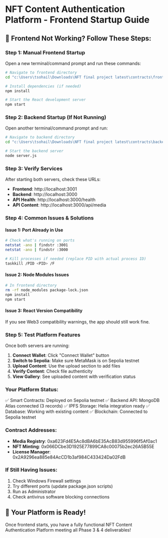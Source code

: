 # NFT Content Authentication Platform - Frontend Startup Guide

## 🚨 Frontend Not Working? Follow These Steps:

### Step 1: Manual Frontend Startup
Open a new terminal/command prompt and run these commands:

```bash
# Navigate to frontend directory
cd "c:\Users\tsohail\Downloads\NFT final project latest\contracts\frontend"

# Install dependencies (if needed)
npm install

# Start the React development server
npm start
```

### Step 2: Backend Startup (If Not Running)
Open another terminal/command prompt and run:

```bash
# Navigate to backend directory  
cd "c:\Users\tsohail\Downloads\NFT final project latest\contracts\backend"

# Start the backend server
node server.js
```

### Step 3: Verify Services
After starting both servers, check these URLs:

- **Frontend**: http://localhost:3001
- **Backend**: http://localhost:3000
- **API Health**: http://localhost:3000/health
- **API Content**: http://localhost:3000/api/media

### Step 4: Common Issues & Solutions

#### Issue 1: Port Already in Use
```bash
# Check what's running on ports
netstat -ano | findstr :3001
netstat -ano | findstr :3000

# Kill processes if needed (replace PID with actual process ID)
taskkill /PID <PID> /F
```

#### Issue 2: Node Modules Issues
```bash
# In frontend directory
rm -rf node_modules package-lock.json
npm install
npm start
```

#### Issue 3: React Version Compatibility
If you see Web3 compatibility warnings, the app should still work fine.

### Step 5: Test Platform Features

Once both servers are running:

1. **Connect Wallet**: Click "Connect Wallet" button
2. **Switch to Sepolia**: Make sure MetaMask is on Sepolia testnet
3. **Upload Content**: Use the upload section to add files
4. **Verify Content**: Check file authenticity
5. **View Gallery**: See uploaded content with verification status

### Your Platform Status:
✅ Smart Contracts: Deployed on Sepolia testnet
✅ Backend API: MongoDB Atlas connected (3 records)
✅ IPFS Storage: Helia integration ready
✅ Database: Working with existing content
✅ Blockchain: Connected to Sepolia testnet

### Contract Addresses:
- **Media Registry**: 0xa623Fd4E5Ac8dBA6bE35AcB83d955996f5Af0ac1
- **NFT Minting**: 0x066DCbe3D1925E77899CA8c00075b2ec26A5B55E  
- **License Manager**: 0x2A9296ea885e84AcCD1b3af984C433424Da02FdB

### If Still Having Issues:
1. Check Windows Firewall settings
2. Try different ports (update package.json scripts)
3. Run as Administrator
4. Check antivirus software blocking connections

## 🎯 Your Platform is Ready!
Once frontend starts, you have a fully functional NFT Content Authentication Platform meeting all Phase 3 & 4 deliverables!
